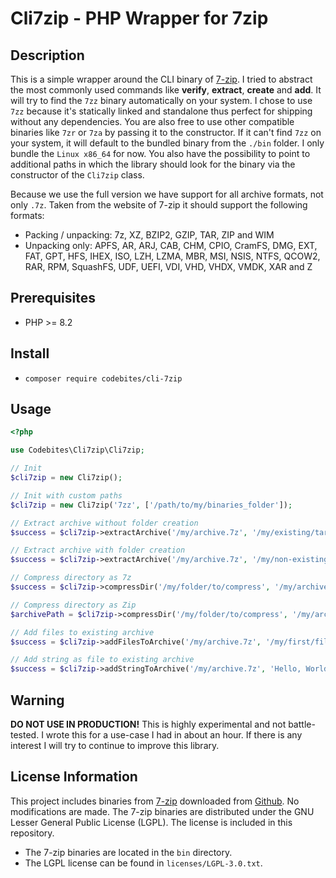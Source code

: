 # Cli7zip - PHP Wrapper for 7zip

## Description

This is a simple wrapper around the CLI binary of [7-zip](https://www.7-zip.org/). I tried to abstract the most commonly used commands like **verify**, **extract**, **create** and **add**. It will try to find the `7zz` binary automatically on your system. I chose to use `7zz` because it's statically linked and standalone thus perfect for shipping without any dependencies. You are also free to use other compatible binaries like `7zr` or `7za` by passing it to the constructor. If it can't find `7zz` on your system, it will default to the bundled binary from the `./bin` folder. I only bundle the `Linux x86_64` for now. You also have the possibility to point to additional paths in which the library should look for the binary via the constructor of the `Cli7zip` class.

Because we use the full version we have support for all archive formats, not only `.7z`. Taken from the website of 7-zip it should support the following formats:

-   Packing / unpacking: 7z, XZ, BZIP2, GZIP, TAR, ZIP and WIM
-   Unpacking only: APFS, AR, ARJ, CAB, CHM, CPIO, CramFS, DMG, EXT, FAT, GPT, HFS, IHEX, ISO, LZH, LZMA, MBR, MSI, NSIS, NTFS, QCOW2, RAR, RPM, SquashFS, UDF, UEFI, VDI, VHD, VHDX, VMDK, XAR and Z

## Prerequisites

-   PHP >= 8.2

## Install

-   `composer require codebites/cli-7zip`

## Usage

```PHP
<?php

use Codebites\Cli7zip\Cli7zip;

// Init
$cli7zip = new Cli7zip();

// Init with custom paths
$cli7zip = new Cli7zip('7zz', ['/path/to/my/binaries_folder']);

// Extract archive without folder creation
$success = $cli7zip->extractArchive('/my/archive.7z', '/my/existing/target/folder');

// Extract archive with folder creation
$success = $cli7zip->extractArchive('/my/archive.7z', '/my/non-existing/target/folder', true);

// Compress directory as 7z
$success = $cli7zip->compressDir('/my/folder/to/compress', '/my/archive.7z', '7z');

// Compress directory as Zip
$archivePath = $cli7zip->compressDir('/my/folder/to/compress', '/my/archive.zip', 'zip');

// Add files to existing archive
$success = $cli7zip->addFilesToArchive('/my/archive.7z', '/my/first/file.txt', '/my/seconde/file2.txt');

// Add string as file to existing archive
$success = $cli7zip->addStringToArchive('/my/archive.7z', 'Hello, World!', 'filename.txt');
```

## Warning

**DO NOT USE IN PRODUCTION!** This is highly experimental and not battle-tested. I wrote this for a use-case I had in about an hour. If there is any interest I will try to continue to improve this library.

## License Information

This project includes binaries from [7-zip](https://www.7-zip.org) downloaded from [Github](https://github.com/ip7z/7zip/releases/latest). No modifications are made.
The 7-zip binaries are distributed under the GNU Lesser General Public License (LGPL). The license is included in this repository.

-   The 7-zip binaries are located in the `bin` directory.
-   The LGPL license can be found in `licenses/LGPL-3.0.txt`.

